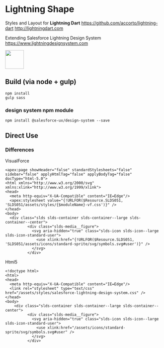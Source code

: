 # Lightning Shape

Styles and Layout for **Lightning Dart**
https://github.com/accorto/lightning-dart
http://lightningdart.com

Extending Salesforce Lightning Design System
https://www.lightningdesignsystem.com


<img src="http://lightningdart.com/LightningDartLogo.svg" width="60"/>


## Build (via node + gulp)

	npm install
	gulp sass

### design system npm module

	npm install @salesforce-ux/design-system --save
	
	
	

## Direct Use

### Differences

VisualForce

	<apex:page showHeader="false" standardStylesheets="false" sidebar="false" applyHtmlTag="false" applyBodyTag="false" docType="html-5.0">
	<html xmlns="http://www.w3.org/2000/svg" xmlns:xlink="http://www.w3.org/1999/xlink">
	<head>
	  <meta http-equiv="X-UA-Compatible" content="IE=Edge"/>
	  <apex:stylesheet value="{!URLFOR($Resource.SLDS051, 'SLDS051/assets/styles/{$moduleName}-vf.css')}" />
	</head>
	<body>
	  <div class="slds slds-container slds-container--large slds-container--center">
              <div class="slds-media__figure">
                <svg aria-hidden="true" class="slds-icon slds-icon--large slds-icon-standard-user">
                  <use xlink:href="{!URLFOR($Resource.SLDS051, 'SLDS051/assets/icons/standard-sprite/svg/symbols.svg#user')}" />
                </svg>
              </div>
    

Html5

	<!doctype html>
	<html>
	<head>
	  <meta http-equiv="X-UA-Compatible" content="IE=Edge"/>
	  <link rel="stylesheet" type="text/css" href="/assets/styles/salesforce-lightning-design-system.css" />
	</head>
	<body>
		<div class="slds-container slds-container--large slds-container--center">
              <div class="slds-media__figure">
                <svg aria-hidden="true" class="slds-icon slds-icon--large slds-icon-standard-user">
                  <use xlink:href="/assets/icons/standard-sprite/svg/symbols.svg#user" />
                </svg>
              </div>


	

